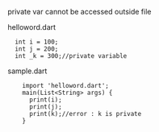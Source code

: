 private var cannot be accessed outside file

helloword.dart

      int i = 100;
      int j = 200;
      int _k = 300;//private variable


sample.dart

        import 'helloword.dart';
        main(List<String> args) {  
          print(i);
          print(j);
          print(k);//error : k is private
        }
